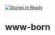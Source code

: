 [![Stories in Ready](https://badge.waffle.io/Made2Com/www-born.png?label=ready&title=Ready)](https://waffle.io/Made2Com/www-born)
# www-born